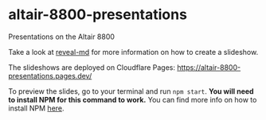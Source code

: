 # altair-8800-presentations

Presentations on the Altair 8800

Take a look at [reveal-md](https://github.com/webpro/reveal-md#readme) for more information on how to create a slideshow.

The slideshows are deployed on Cloudflare Pages: https://altair-8800-presentations.pages.dev/

To preview the slides, go to your terminal and run `npm start`.
**You will need to install NPM for this command to work.** You can find more info on how to install NPM [here](https://nodejs.dev/en/learn/how-to-install-nodejs/).
